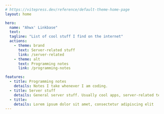 ```yaml
---
# https://vitepress.dev/reference/default-theme-home-page
layout: home

hero:
  name: "Ahwx' Linkbase"
  text:
  tagline: "List of cool stuff I find on the internet"
  actions:
    - theme: brand
      text: Server-related stuff
      link: /server-related
    - theme: alt
      text: Programming notes
      link: /programming-notes

features:
  - title: Programming notes
    details: Notes I take whenever I am coding.
  - title: Server stuff
    details: General server stuff. Usually cool apps, server-related technologies mainly.
  - title: 
    details: Lorem ipsum dolor sit amet, consectetur adipiscing elit
---
```


